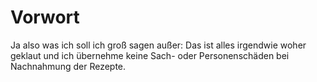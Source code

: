 # Vorwort
Ja also was ich soll ich groß sagen außer: Das ist alles irgendwie woher geklaut und ich übernehme keine Sach- oder Personenschäden bei Nachnahmung der Rezepte.
